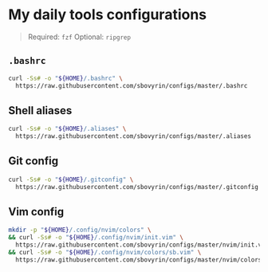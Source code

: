 # My daily tools configurations

> Required: `fzf`
> Optional: `ripgrep`

## `.bashrc`

```sh
curl -Ss# -o "${HOME}/.bashrc" \
  https://raw.githubusercontent.com/sbovyrin/configs/master/.bashrc
```

## Shell aliases

```sh
curl -Ss# -o "${HOME}/.aliases" \
  https://raw.githubusercontent.com/sbovyrin/configs/master/.aliases
```

## Git config

```sh
curl -Ss# -o "${HOME}/.gitconfig" \
  https://raw.githubusercontent.com/sbovyrin/configs/master/.gitconfig
```

## Vim config

```sh
mkdir -p "${HOME}/.config/nvim/colors" \
&& curl -Ss# -o "${HOME}/.config/nvim/init.vim" \
  https://raw.githubusercontent.com/sbovyrin/configs/master/nvim/init.vim \
&& curl -Ss# -o "${HOME}/.config/nvim/colors/sb.vim" \
  https://raw.githubusercontent.com/sbovyrin/configs/master/nvim/colors/sb.vim
```
